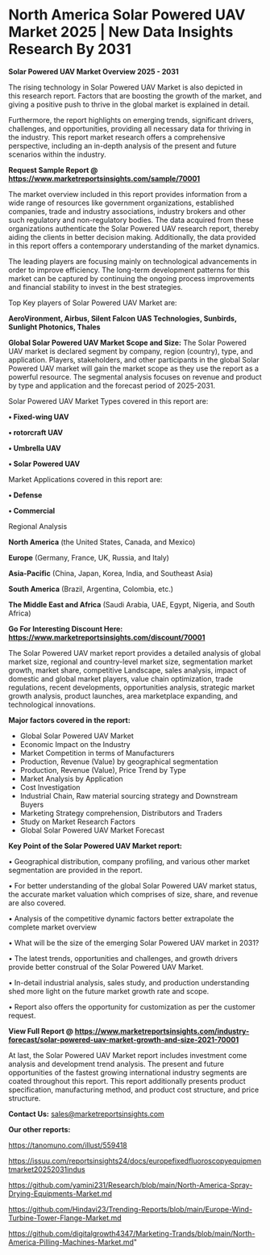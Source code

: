# North America Solar Powered UAV Market 2025 | New Data Insights Research By 2031

<Strong> Solar Powered UAV Market Overview 2025 - 2031</strong>

The rising technology in Solar Powered UAV Market is also depicted in this research report. Factors that are boosting the growth of the market, and giving a positive push to thrive in the global market is explained in detail.

Furthermore, the report highlights on emerging trends, significant drivers, challenges, and opportunities, providing all necessary data for thriving in the industry. This report market research offers a comprehensive perspective, including an in-depth analysis of the present and future scenarios within the industry.

<strong>Request Sample Report @ <a href=https://www.marketreportsinsights.com/sample/70001>https://www.marketreportsinsights.com/sample/70001</a></strong>

The market overview included in this report provides information from a wide range of resources like government organizations, established companies, trade and industry associations, industry brokers and other such regulatory and non-regulatory bodies. The data acquired from these organizations authenticate the Solar Powered UAV research report, thereby aiding the clients in better decision making. Additionally, the data provided in this report offers a contemporary understanding of the market dynamics.

The leading players are focusing mainly on technological advancements in order to improve efficiency. The long-term development patterns for this market can be captured by continuing the ongoing process improvements and financial stability to invest in the best strategies.

Top Key players of Solar Powered UAV Market are:

<strong>AeroVironment, Airbus, Silent Falcon UAS Technologies, Sunbirds, Sunlight Photonics, Thales</strong>

<strong><b>Global Solar Powered UAV Market Scope and Size:</b></strong>
The Solar Powered UAV market is declared segment by company, region (country), type, and application. Players, stakeholders, and other participants in the global Solar Powered UAV market will gain the market scope as they use the report as a powerful resource. The segmental analysis focuses on revenue and product by type and application and the forecast period of 2025-2031.

Solar Powered UAV Market Types covered in this report are:

<strong>• Fixed-wing UAV

• rotorcraft UAV

• Umbrella UAV

• Solar Powered UAV</strong>

Market Applications covered in this report are:

<strong>• Defense

• Commercial</strong> 

Regional Analysis

<strong>North America</strong> (the United States, Canada, and Mexico)

<strong>Europe</strong> (Germany, France, UK, Russia, and Italy)

<strong>Asia-Pacific</strong> (China, Japan, Korea, India, and Southeast Asia)

<strong>South America</strong> (Brazil, Argentina, Colombia, etc.)

<strong>The Middle East and Africa</strong> (Saudi Arabia, UAE, Egypt, Nigeria, and South Africa)

<strong>Go For Interesting Discount Here: <a href=https://www.marketreportsinsights.com/discount/70001>https://www.marketreportsinsights.com/discount/70001</a></strong>

The Solar Powered UAV market report provides a detailed analysis of global market size, regional and country-level market size, segmentation market growth, market share, competitive Landscape, sales analysis, impact of domestic and global market players, value chain optimization, trade regulations, recent developments, opportunities analysis, strategic market growth analysis, product launches, area marketplace expanding, and technological innovations.

<strong><b>Major factors covered in the report:</b></strong>
<ul>
  <li>Global Solar Powered UAV Market </li>
  <li>Economic Impact on the Industry</li>
  <li>Market Competition in terms of Manufacturers</li>
  <li>Production, Revenue (Value) by geographical segmentation</li>
  <li>Production, Revenue (Value), Price Trend by Type</li>
  <li>Market Analysis by Application</li>
  <li>Cost Investigation</li>
  <li>Industrial Chain, Raw material sourcing strategy and Downstream Buyers</li>
  <li>Marketing Strategy comprehension, Distributors and Traders</li>
  <li>Study on Market Research Factors</li>
  <li>Global Solar Powered UAV Market Forecast</li>
</ul>

<strong><b>Key Point of the Solar Powered UAV Market report:</b></strong>

• Geographical distribution, company profiling, and various other market segmentation are provided in the report.

• For better understanding of the global Solar Powered UAV market status, the accurate market valuation which comprises of size, share, and revenue are also covered.

• Analysis of the competitive dynamic factors better extrapolate the complete market overview

• What will be the size of the emerging Solar Powered UAV market in 2031?

• The latest trends, opportunities and challenges, and growth drivers provide better construal of the Solar Powered UAV Market.

• In-detail industrial analysis, sales study, and production understanding shed more light on the future market growth rate and scope.

• Report also offers the opportunity for customization as per the customer request.

<strong><b>View Full Report @ <a href=https://www.marketreportsinsights.com/industry-forecast/solar-powered-uav-market-growth-and-size-2021-70001>https://www.marketreportsinsights.com/industry-forecast/solar-powered-uav-market-growth-and-size-2021-70001</a></b></strong>


At last, the Solar Powered UAV Market report includes investment come analysis and development trend analysis. The present and future opportunities of the fastest growing international industry segments are coated throughout this report. This report additionally presents product specification, manufacturing method, and product cost structure, and price structure.

<strong>Contact Us:</strong>
sales@marketreportsinsights.com

<strong>Our other reports:</strong>

<a href=https://tanomuno.com/illust/559418>https://tanomuno.com/illust/559418</a>

<a href=https://issuu.com/reportsinsights24/docs/europefixedfluoroscopyequipmentmarket20252031indus>https://issuu.com/reportsinsights24/docs/europefixedfluoroscopyequipmentmarket20252031indus</a>

<a href=https://github.com/yamini231/Research/blob/main/North-America-Spray-Drying-Equipments-Market.md>https://github.com/yamini231/Research/blob/main/North-America-Spray-Drying-Equipments-Market.md</a>

<a href=https://github.com/Hindavi23/Trending-Reports/blob/main/Europe-Wind-Turbine-Tower-Flange-Market.md>https://github.com/Hindavi23/Trending-Reports/blob/main/Europe-Wind-Turbine-Tower-Flange-Market.md</a>

<a href=https://github.com/digitalgrowth4347/Marketing-Trands/blob/main/North-America-Pilling-Machines-Market.md>https://github.com/digitalgrowth4347/Marketing-Trands/blob/main/North-America-Pilling-Machines-Market.md</a>"

